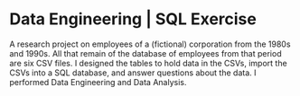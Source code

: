 # Data Engineering | SQL Exercise
A research project on employees of a (fictional) corporation from the 1980s and 1990s. All that remain of the database of employees from that period are six CSV files.
I designed the tables to hold data in the CSVs, import the CSVs into a SQL database, and answer questions about the data. I performed Data Engineering and Data Analysis.



